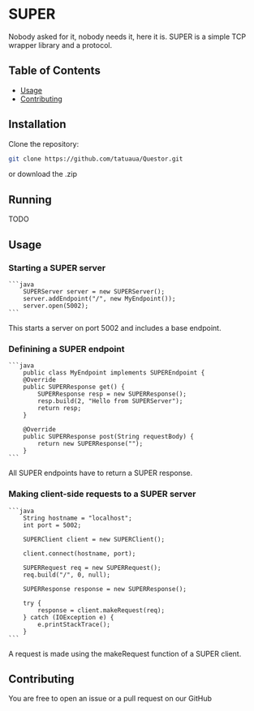 # SUPER

Nobody asked for it, nobody needs it, here it is. SUPER is a simple TCP wrapper library and a protocol.

## Table of Contents
- [Usage](#usage)
- [Contributing](#contributing)

## Installation

Clone the repository:

   ```bash
   git clone https://github.com/tatuaua/Questor.git
   ```

or download the .zip

## Running

TODO

## Usage

### Starting a SUPER server 

    ```java
        SUPERServer server = new SUPERServer();
        server.addEndpoint("/", new MyEndpoint());
        server.open(5002);
    ```

This starts a server on port 5002 and includes a base endpoint.

### Definining a SUPER endpoint

    ```java
        public class MyEndpoint implements SUPEREndpoint {
        @Override
        public SUPERResponse get() {
            SUPERResponse resp = new SUPERResponse();
            resp.build(2, "Hello from SUPERServer");
            return resp;
        }

        @Override
        public SUPERResponse post(String requestBody) {
            return new SUPERResponse("");
        }
    ```

All SUPER endpoints have to return a SUPER response.

### Making client-side requests to a SUPER server

    ```java
        String hostname = "localhost";
        int port = 5002;

        SUPERClient client = new SUPERClient();

        client.connect(hostname, port);

        SUPERRequest req = new SUPERRequest();
        req.build("/", 0, null);

        SUPERResponse response = new SUPERResponse();

        try {
            response = client.makeRequest(req);
        } catch (IOException e) {
            e.printStackTrace();
        }
    ```

A request is made using the makeRequest function of a SUPER client.

## Contributing

You are free to open an issue or a pull request on our GitHub

